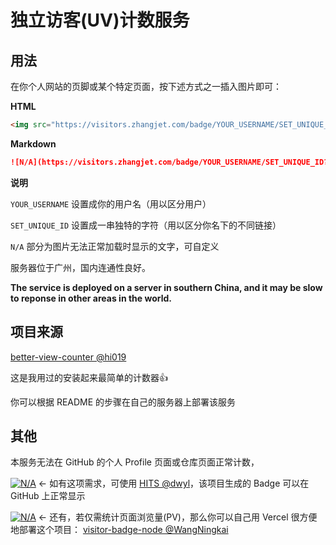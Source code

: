 
# 独立访客(UV)计数服务

## 用法

在你个人网站的页脚或某个特定页面，按下述方式之一插入图片即可：

**HTML**

```html
<img src="https://visitors.zhangjet.com/badge/YOUR_USERNAME/SET_UNIQUE_ID?unique=true" loading="lazy" alt="N/A">
```

**Markdown**

```markdown
![N/A](https://visitors.zhangjet.com/badge/YOUR_USERNAME/SET_UNIQUE_ID?unique=true)
```

**说明**

`YOUR_USERNAME` 设置成你的用户名（用以区分用户）

`SET_UNIQUE_ID` 设置成一串独特的字符（用以区分你名下的不同链接）

`N/A` 部分为图片无法正常加载时显示的文字，可自定义


服务器位于广州，国内连通性良好。

**The service is deployed on a server in southern China, and it may be slow to reponse in other areas in the world.**


## 项目来源

[better-view-counter @hi019](https://github.com/hi019/better-view-counter)

这是我用过的安装起来最简单的计数器👍

你可以根据 README 的步骤在自己的服务器上部署该服务


## 其他

本服务无法在 GitHub 的个人 Profile 页面或仓库页面正常计数，

[![N/A](http://hits.dwyl.com/airinghost/better-view-counter.svg?style=flat-square)](https://github.com/dwyl/hits) ← 如有这项需求，可使用 [HITS @dwyl](https://github.com/dwyl/hits)，该项目生成的 Badge 可以在 GitHub 上正常显示

[![N/A](https://visitor-badge-node-airinghost-airinghost.vercel.app/p/better-view-counter)](https://github.com/WangNingkai/visitor-badge-node) ← 还有，若仅需统计页面浏览量(PV)，那么你可以自己用 Vercel 很方便地部署这个项目： [visitor-badge-node @WangNingkai](https://github.com/WangNingkai/visitor-badge-node)
